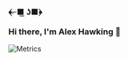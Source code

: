 <h3>﴾⌐■ ͟ʖ■﴿<br><br>
Hi there, I'm Alex Hawking 👋
</h3>

![Metrics](https://metrics.lecoq.io/Alex-Hawking?template=classic&achievements=1&base.indepth=false&base.hireable=false&achievements.threshold=C&achievements.secrets=true&achievements.display=detailed&achievements.limit=0&config.timezone=America%2FNew%20York)
